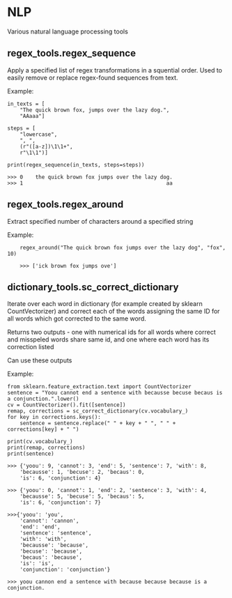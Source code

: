# NLP
Various natural language processing tools

## regex_tools.regex_sequence
Apply a specified list of regex transformations in a squential order. Used to easily remove or replace regex-found sequences from text. 

Example:

    in_texts = [
        "The quick brown fox, jumps over the lazy dog.",
        "AAaaa"]
        
    steps = [
        "lowercase",
        ", ",
        (r"([a-z])\1\1+",
        r"\1\1")]
        
    print(regex_sequence(in_texts, steps=steps))
    
    >>> 0    the quick brown fox jumps over the lazy dog.
    >>> 1                                              aa

        
## regex_tools.regex_around
Extract specified number of characters around a specified string

Example:

        regex_around("The quick brown fox jumps over the lazy dog", "fox", 10)
        
        >>> ['ick brown fox jumps ove']

## dictionary_tools.sc_correct_dictionary
Iterate over each word in dictionary (for example created by sklearn CountVectorizer) 
and correct each of the words assigning the same ID for all words which got 
corrected to the same word.

Returns two outputs - one with numerical ids for all words where correct and 
misspeled words share same id, and one where each word has its correction listed

Can use these outputs

Example:
    
    from sklearn.feature_extraction.text import CountVectorizer
    sentence = "Yoou cannot end a sentence with becausse becuse becaus is a conjunction.".lower()
    cv = CountVectorizer().fit([sentence])
    remap, corrections = sc_correct_dictionary(cv.vocabulary_)
    for key in corrections.keys():
        sentence = sentence.replace(" " + key + " ", " " + corrections[key] + " ")
        
    print(cv.vocabulary_)
    print(remap, corrections)
    print(sentence)
    
    >>> {'yoou': 9, 'cannot': 3, 'end': 5, 'sentence': 7, 'with': 8, 
        'becausse': 1, 'becuse': 2, 'becaus': 0, 
        'is': 6, 'conjunction': 4}
        
    >>> {'yoou': 0, 'cannot': 1, 'end': 2, 'sentence': 3, 'with': 4, 
        'becausse': 5, 'becuse': 5, 'becaus': 5, 
        'is': 6, 'conjunction': 7}
        
    >>>{'yoou': 'you', 
        'cannot': 'cannon', 
        'end': 'end',
        'sentence': 'sentence',
        'with': 'with', 
        'becausse': 'because', 
        'becuse': 'because', 
        'becaus': 'because', 
        'is': 'is', 
        'conjunction': 'conjunction'}
        
    >>> yoou cannon end a sentence with because because because is a conjunction.
